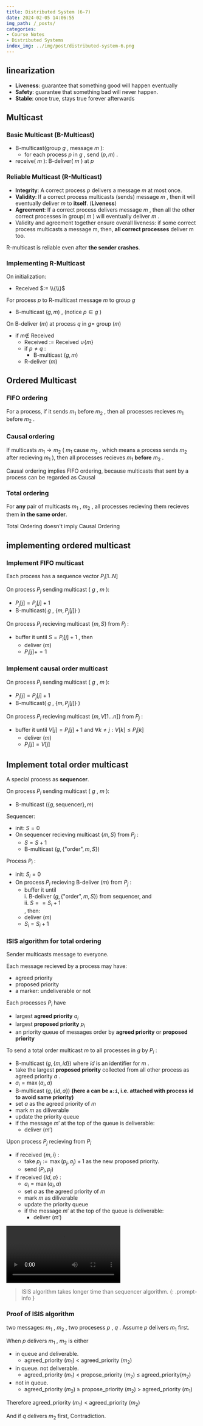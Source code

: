 ```yaml
---
title: Distributed System (6-7)
date: 2024-02-05 14:06:55
img_path: /_posts/
categories:
- Course Notes
- Distributed Systems
index_img: ../img/post/distributed-system-6.png
---
```


## linearization

- **Liveness**: guarantee that something good will happen eventually
- **Safety**: guarantee that something bad will never happen.
- **Stable**: once true, stays true forever afterwards

## Multicast

### Basic Multicast (B-Multicast)

- B-multicast(group $g$ , message $m$ ):
  - for each process $p$ in $g$ , send $(p,m)$ .
- receive( $m$ ): B-deliver( $m$ ) at $p$ 

### Reliable Multicast (R-Multicast)

- **Integrity**: A correct process $p$ delivers a message $m$ at most once.
- **Validity**: If a correct process multicasts (sends) message $m$ , then it will eventually deliver $m$ to **itself**. (**Liveness**)
- **Agreement**: If a correct process delivers message $m$ , then all the other correct processes in group( $m$ ) will eventually deliver $m$ .
- Validity and agreement together ensure overall liveness: if some
correct process multicasts a message m, then, **all correct processes**
deliver m too.

R-multicast is reliable even after **the sender crashes**.

### Implementing R-Multicast

On initialization:

- Received $:= \\{\\}$ 

For process $p$ to R-multicast message $m$ to group $g$ 

- B-multicast $(g,m)$ , (notice $p\in g$ )

On B-deliver $(m)$ at process $q$ in $g=$ group $(m)$ 

- if $m \notin$ Received
  - Received $:=$ Received $\cup \{ m \}$ 
  - if $p \ne q$ :
    - B-multicast $(g, m)$ 
  - R-deliver $(m)$ 

## Ordered Multicast

### FIFO ordering

For a process, if it sends $m_1$ before $m_2$ , then all processes recieves $m_1$ before $m_2$ .

### Causal ordering

If multicasts $m_1 \to m_2$ ( $m_1$ cause $m_2$ , which means a process sends $m_2$ after recieving $m_1$ ), then all processes recieves $m_1$ **before** $m_2$ .

Causal ordering implies FIFO ordering, because multicasts that sent by a process can be regarded as Causal

### Total ordering

For **any** pair of multicasts $m_1$ , $m_2$ , all processes recieving them recieves them **in the same order**.

Total Ordering doesn't imply Causal Ordering

## implementing ordered multicast

### Implement FIFO multicast

Each process has a sequence vector $P_i[1..N]$ 

On process $P_j$ sending multicast ( $g$ , $m$ ):

- $P_j[j] = P_j[j] + 1$ 
- B-multicast( $g$ , $\{m, P_j[j]\}$ )

On process $P_i$ recieving multicast $\{m, S\}$ from $P_j$ :

- buffer it until $S = P_i[j] + 1$ , then
  - deliver $(m)$ 
  - $P_i[j] += 1$ 

### Implement causal order multicast

On process $P_i$ sending multicast ( $g$ , $m$ ):

- $P_j[j] = P_j[j] + 1$ 
- B-multicast( $g$ , $\{m, P_j[j]\}$ )

On process $P_i$ recieving multicast $\{m, V[1 \ldots n]\}$ from $P_j$ :

- buffer it until $V[j] = P_i[j] + 1$ and $\forall k\ne j: V[k] \le P_i[k]$ 
  - deliver $(m)$ 
  - $P_i[j] = V[j]$ 

## Implement total order multicast

A special process as **sequencer**.

On process $P_i$ sending multicast ( $g$ , $m$ ):

- B-multicast $(\{g, \text{sequencer}\}, m)$ 

Sequencer:

- init: $S = 0$ 
- On sequencer recieving multicast $\{m, S\}$ from $P_j$ :
  - $S = S + 1$ 
  - B-multicast $(g, \{ \text{"order"}, m ,S \})$ 

Process $P_i$ :

- init: $S_i = 0$ 
- On process $P_i$ recieving B-deliver $(m)$ from $P_j$ :
  - buffer it until
<br>i. B-deliver $(g, \{ \text{"order"}, m ,S \})$ from sequencer, and
<br>ii. $S == S_i + 1$ 
<br>, then:
  - deliver $(m)$ 
  - $S_i = S_i + 1$ 

### ISIS algorithm for total ordering

Sender multicasts message to everyone.

Each message recieved by a process may have:

- agreed priority
- proposed priority
- a marker: undeliverable or not

Each processes $P_i$ have

- largest **agreed priority** $a_i$ 
- largest **proposed priority** $p_i$ 
- an priority queue of messages order by **agreed priority** or **proposed priority**

To send a total order multicast $m$ to all processes in $g$ by $P_i$ :

- B-multicast $(g, \{ m, id\})$ where $id$ is an identifier for $m$ .
- take the largest **proposed priority** collected from all other process as agreed priority $a$ .
- $a_i = \max(a_i, a)$ 
- B-multicast $(g, \{ id, a\})$ **(here a can be `a:i`, i.e. attached with process id to avoid same priority)**
- set $a$ as the agreed priority of $m$ 
- mark $m$ as diliverable
- update the priority queue
- if the message $m'$ at the top of the queue is deliverable:
  - deliver $(m')$ 

Upon process $P_j$ recieving from $P_i$ 

- if received $\{ m, i\}$ :
  - take $p_j := \max(p_j, a_j) + 1$ as the new proposed priority.
  - send $(P_i, p_j)$ 
- if received $\{ id, a\}$ :
  - $a_i = \max(a_i, a)$ 
  - set $a$ as the agreed priority of $m$ 
  - mark $m$ as diliverable
  - update the priority queue
  - if the message $m'$ at the top of the queue is deliverable:
    - deliver $(m')$ 

<video controls src="../img/post/distributed-system-6-ISIS.mp4" title="ISIS algorithm for total ordering"></video>

> ISIS algorithm takes longer time than sequencer algorithm.
{: .prompt-info }

### Proof of ISIS algorithm

two messages: $m_1$ , $m_2$ , two procesess $p$ , $q$ .
Assume $p$ delivers $m_1$ first.

When $p$ delivers $m_1$ , $m_2$ is either

- in queue and deliverable.
  - agreed_priority $(m_1)$ $<$ agreed_priority $(m_2)$
- in queue. not deliverable.
  - agreed_priority $(m_1)$ $<$ propose_priority $(m_2)$ $\le$ agreed_priority$(m_2)$
- not in queue.
  - agreed_priority $(m_2)$ $\ge$ propose_priority $(m_2)$ $>$ agreed_priority $(m_1)$

Therefore
agreed_priority $(m_1)$ $<$ agreed_priority $(m_2)$

And if $q$ delivers $m_2$ first, Contradiction.
